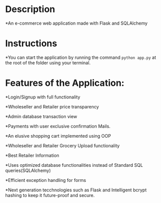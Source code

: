 # Description
*An e-commerce web application made with Flask and SQLAlchemy

# Instructions
 *You can start the application by running the command `python app.py` at the root of the folder using your terminal.

# Features of the Application:

*Login/Signup with full functionality

*Wholeseller and Retailer price transparency

*Admin database transaction view

*Payments with user exclusive confirmation Mails.

*An elusive shopping cart implemented using OOP

*Wholeseller and Retailer Grocery Upload functionality

*Best Retailer Information

*Uses optimized database functionalities instead of Standard SQL queries(SQLAlchemy)

*Efficient exception handling for forms 

*Next generation tecchnologies such as Flask and Intelligent bcrypt hashing to keep it future-proof and secure.

